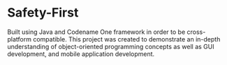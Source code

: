 # Safety-First
Built using Java and Codename One framework in order to be cross-platform compatible. This project was created to demonstrate an in-depth understanding of object-oriented programming concepts as well as GUI development, and mobile application development.

